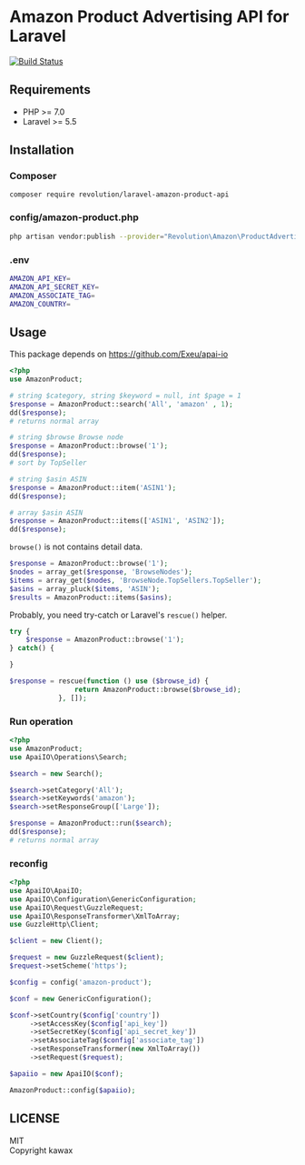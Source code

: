 # Amazon Product Advertising API for Laravel

[![Build Status](https://travis-ci.org/kawax/laravel-amazon-product-api.svg?branch=master)](https://travis-ci.org/kawax/laravel-amazon-product-api)

## Requirements
- PHP >= 7.0
- Laravel >= 5.5

## Installation

### Composer
```
composer require revolution/laravel-amazon-product-api
```

### config/amazon-product.php
```bash
php artisan vendor:publish --provider="Revolution\Amazon\ProductAdvertising\Providers\AmazonProductServiceProvider"
```

### .env
```bash
AMAZON_API_KEY=
AMAZON_API_SECRET_KEY=
AMAZON_ASSOCIATE_TAG=
AMAZON_COUNTRY=
```

## Usage

This package depends on https://github.com/Exeu/apai-io

```php
<?php
use AmazonProduct;

# string $category, string $keyword = null, int $page = 1
$response = AmazonProduct::search('All', 'amazon' , 1);
dd($response);
# returns normal array

# string $browse Browse node
$response = AmazonProduct::browse('1');
dd($response);
# sort by TopSeller

# string $asin ASIN
$response = AmazonProduct::item('ASIN1');
dd($response);

# array $asin ASIN
$response = AmazonProduct::items(['ASIN1', 'ASIN2']);
dd($response);
```

`browse()` is not contains detail data.

```php
$response = AmazonProduct::browse('1');
$nodes = array_get($response, 'BrowseNodes');
$items = array_get($nodes, 'BrowseNode.TopSellers.TopSeller');
$asins = array_pluck($items, 'ASIN');
$results = AmazonProduct::items($asins);
```

Probably, you need try-catch or Laravel's `rescue()` helper.

```php
try {
    $response = AmazonProduct::browse('1');
} catch() {

}

$response = rescue(function () use ($browse_id) {
                return AmazonProduct::browse($browse_id);
            }, []);
```

### Run operation

```php
<?php
use AmazonProduct;
use ApaiIO\Operations\Search;

$search = new Search();

$search->setCategory('All');
$search->setKeywords('amazon');
$search->setResponseGroup(['Large']);

$response = AmazonProduct::run($search);
dd($response);
# returns normal array
```

### reconfig

```php
<?php
use ApaiIO\ApaiIO;
use ApaiIO\Configuration\GenericConfiguration;
use ApaiIO\Request\GuzzleRequest;
use ApaiIO\ResponseTransformer\XmlToArray;
use GuzzleHttp\Client;

$client = new Client();

$request = new GuzzleRequest($client);
$request->setScheme('https');

$config = config('amazon-product');

$conf = new GenericConfiguration();

$conf->setCountry($config['country'])
     ->setAccessKey($config['api_key'])
     ->setSecretKey($config['api_secret_key'])
     ->setAssociateTag($config['associate_tag'])
     ->setResponseTransformer(new XmlToArray())
     ->setRequest($request);

$apaiio = new ApaiIO($conf);

AmazonProduct::config($apaiio);
```

## LICENSE
MIT  
Copyright kawax
